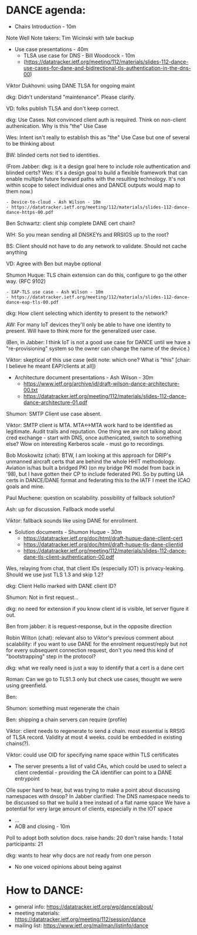 # DANCE agenda:

* Chairs Introduction - 10m

Note Well
Note takers: Tim Wicinski with tale backup

* Use case presentations - 40m
    - TLSA use case for DNS - Bill Woodcock - 10m
    - (https://datatracker.ietf.org/meeting/112/materials/slides-112-dance-use-cases-for-dane-and-bidirectional-tls-authentication-in-the-dns-00)

Viktor Dukhovni: using DANE TLSA for ongoing maint

dkg: Didn't understand "maintenance".  Please clarify.

VD: folks publish TLSA and don't keep correct. 

dkg: Use Cases. Not convinced client auth is required. Think on non-client authenication. Why is this "the" Use Case

Wes: Intent isn't really to establish this as "the" Use Case but one of several to be thinking about

BW: blinded certs not tied to identities.

(From Jabber:
    dkg: is it a design goal here to include role authentication and blinded certs?
    Wes: it's a design goal to build a flexible framework that can enable multiple future forward paths with the resulting technology. It's not within scope to select individual ones and DANCE outputs would map to them now.)

    - Device-to-cloud - Ash Wilson - 10m
    - https://datatracker.ietf.org/meeting/112/materials/slides-112-dance-dance-https-00.pdf

Ben Schwartz: client ship complete DANE cert chain? 

WH: So you mean sending all DNSKEYs and RRSIGS up to the root?

BS: Client should not have to do any network to validate.  Should not cache anything

VD: Agree with Ben but maybe optional

Shumon Huque: TLS chain extension can do this, configure to go the other way. (RFC 9102)

    - EAP-TLS use case - Ash Wilson - 10m
    - https://datatracker.ietf.org/meeting/112/materials/slides-112-dance-dance-eap-tls-00.pdf

dkg: How client selecting which identity to present to the network?

AW: For many IoT devices they'll only be able to have one identity to present.  Will have to think more for the generalized user case.

(Ben, in Jabber: I think IoT is not a good use case for DANCE until we have a "re-provisioning" system so the owner can change the name of the device.)

Viktor:  skeptical of this use case (edit note: which one? What is "this" [chair: I believe he meant EAP/clients at all])


* Architecture document presentations - Ash Wilson - 30m
    - https://www.ietf.org/archive/id/draft-wilson-dance-architecture-00.txt
    - https://datatracker.ietf.org/meeting/112/materials/slides-112-dance-dance-architecture-01.pdf

Shumon: SMTP Client use case absent. 

Viktor: SMTP client is MTA. MTA<->MTA work hard to be identified as legitimate. Audit trails and reputation. 
One thing we are not talking about cred exchange - start with DNS, once authenicated, switch to something else?
Wow on interesting Kerberos scale - must go to recordings. 

Bob Moskowitz (chat): BTW, I am looking at this approach for DRIP's unmanned aircraft certs that are behind the whole HHIT methodology. Aviation is/has built a bridged PKI (on my bridge PKI model from back in '98), but I have gotten their CP to include federated PKI. So by putting UA certs in DANCE/DANE format and federating this to the IATF I meet the ICAO goals and mine.


Paul Muchene: question on scalability. possibility of fallback solution? 

Ash: up for discussion. Fallback mode useful

Viktor: fallback sounds like using DANE for enrollment. 

* Solution documents - Shumon Huque - 30m
    - https://datatracker.ietf.org/doc/html/draft-huque-dane-client-cert
    - https://datatracker.ietf.org/doc/html/draft-huque-tls-dane-clientid
    - https://datatracker.ietf.org/meeting/112/materials/slides-112-dance-dane-tls-client-authentication-00.pdf

Wes, relaying from chat, that client IDs (especially IOT) is privacy-leaking.  Should we use just TLS 1.3 and skip 1.2?

dkg: Client Hello marked with DANE client ID? 

Shumon: Not in first request...

dkg: no need for extension if you know client id is visible, let server figure it out. 

Ben from jabber:  it is request-response, but in the opposite direction

Robin Wilton (chat):  relevant also to Viktor's previous comment about scalability: 
if you want to use DANE for the enrolment request/reply but not for every subsequent connection request, 
don't you need this kind of "bootstrapping" step in the protocol?

dkg: what we really need is just a way to identify that a cert is a dane cert

Roman: Can we go to TLS1.3 only but check use cases, thought we were using greenfield.

Ben: 

Shumon: something must regenerate the chain

Ben: shipping a chain servers can require (profile)

Viktor: client needs to regenerate to send a chain. most essential is RRSIG of TLSA record. 
Validity at most 4 weeks. could be embedded in existing chains(?). 

Viktor: could use OID for specifying name space within TLS certificates
 - The server presents a list of valid CAs, which could be used to select a client credential - providing the CA identifier can point to a DANE entrypoint

Olle super hard to hear, but was trying to make a point about discussing namespaces with dnsop?  In Jabber clarified: The DNS namespace needs to be discussed so that we build a tree instead of a flat name space We have a potential for very large amount of clients, especially in the IOT space



* ...
* AOB and closing - 10m

Poll to adopt both solution docs.
    raise hands: 20
    don't raise hands: 1
    total participants: 21

dkg: wants to hear why docs are not ready from one person
- No one voiced opinions about being against

# How to DANCE:
- general info: https://datatracker.ietf.org/wg/dance/about/
- meeting materials: https://datatracker.ietf.org/meeting/112/session/dance
- mailing list: https://www.ietf.org/mailman/listinfo/dance
